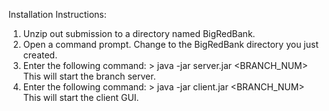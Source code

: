 Installation Instructions:

1. Unzip out submission to a directory named BigRedBank.
2. Open a command prompt. Change to the BigRedBank directory you just created.
3. Enter the following command:
        > java -jar server.jar <BRANCH_NUM>
   This will start the branch server.
4. Enter the following command:
        > java -jar client.jar <BRANCH_NUM>
   This will start the client GUI.
